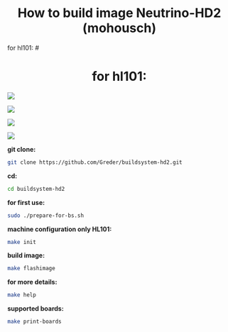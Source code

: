 <h1 align="center">How to build image Neutrino-HD2 (mohousch)</h1> for hl101: #
<h1 align="center">for hl101:</h1>

![](https://github.com/mohousch/neutrinohd2/blob/master/nhd2-exp/doc/resources/mainmenu.png)

![](https://github.com/mohousch/neutrinohd2/blob/master/nhd2-exp/doc/resources/channellist.png)

![](https://github.com/mohousch/neutrinohd2/blob/master/nhd2-exp/doc/resources/infoviewer.bmp)

![](https://github.com/mohousch/neutrinohd2/blob/master/nhd2-exp/doc/resources/metrixhd.png)

**git clone:**
```bash
git clone https://github.com/Greder/buildsystem-hd2.git
```
**cd:**
```bash
cd buildsystem-hd2
```
**for first use:**
```bash
sudo ./prepare-for-bs.sh
```
**machine configuration only HL101:**
```bash
make init
```
**build image:**
```bash
make flashimage
```

**for more details:**
```bash
make help
```

**supported boards:**
```bash
make print-boards
```
